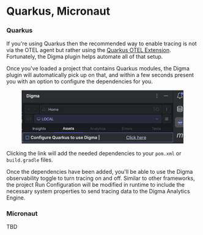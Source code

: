 # Quarkus, Micronaut

### Quarkus

If you're using Quarkus then the recommended way to enable tracing is not via the OTEL agent but rather using the [Quarkus OTEL Extension](https://quarkus.io/guides/opentelemetry#quarkus-extensions-using-opentelemetry). Fortunately, the Digma plugin helps automate all of that setup.

Once you've loaded a project that contains Quarkus modules, the Digma plugin will automatically pick up on that, and within a few seconds present you with an option to configure the dependencies for you.

<figure><img src="../../.gitbook/assets/image (2) (1).png" alt=""><figcaption></figcaption></figure>

Clicking the link will add the needed dependencies to your `pom.xml` or `build.gradle` files.

Once the dependencies have been added, you'll be able to use the Digma observability toggle to turn tracing on and off. Similar to other frameworks, the project Run Configuration will be modified in runtime to include the necessary system properties to send tracing data to the Digma Analytics Engine.



### Micronaut

TBD



###



